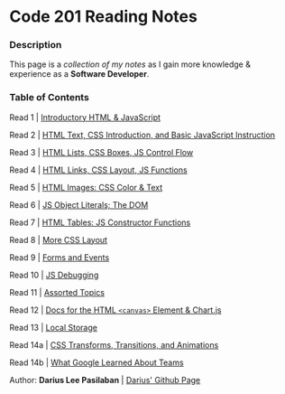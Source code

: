# Code 201 Reading Notes
### Description
This page is a *collection of my notes* as I gain more knowledge & experience as a **Software Developer**.

### Table of Contents
Read 1 \| [Introductory HTML & JavaScript](class-01.md)

Read 2 \| [HTML Text, CSS Introduction, and Basic JavaScript Instruction](class-02.md)

Read 3 \| [HTML Lists, CSS Boxes, JS Control Flow](class-03.md)

Read 4 \| [HTML Links, CSS Layout, JS Functions](class-04.md)

Read 5 \| [HTML Images: CSS Color & Text](class-05.md)

Read 6 \| [JS Object Literals; The DOM](class-06.md)

Read 7 \| [HTML Tables: JS Constructor Functions](class-07.md)

Read 8 \| [More CSS Layout](class-08.md)

Read 9 \| [Forms and Events](class-09.md)

Read 10 \| [JS Debugging](class-10.md)

Read 11 \| [Assorted Topics](class-11.md)

Read 12 \| [Docs for the HTML `<canvas>` Element & Chart.js](class-12.md)

Read 13 \| [Local Storage](class-13.md)

Read 14a \| [CSS Transforms, Transitions, and Animations](class-14a.md)

Read 14b \| [What Google Learned About Teams]()

Author: **Darius Lee Pasilaban** \| [Darius' Github Page](https://github.com/pdariuslee)
